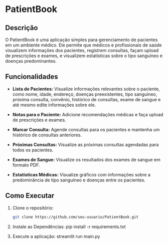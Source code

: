 # PatientBook

## Descrição
O PatientBook é uma aplicação simples para gerenciamento de pacientes em um ambiente médico. Ele permite que médicos e profissionais de saúde visualizem informações dos pacientes, registrem consultas, façam upload de prescrições e exames, e visualizem estatísticas sobre o tipo sanguíneo e doenças predominantes.

## Funcionalidades
- **Lista de Pacientes:** Visualize informações relevantes sobre o paciente, como nome, idade, endereço, doenças preexistentes, tipo sanguíneo, próxima consulta, convênio, histórico de consultas, exame de sangue e até mesmo edite informações sobre ele.

- **Notas para o Paciente:** Adicione recomendações médicas e faça upload de prescrições e exames.

- **Marcar Consulta:** Agende consultas para os pacientes e mantenha um histórico de consultas anteriores.

- **Próximas Consultas:** Visualize as próximas consultas agendadas para todos os pacientes.

- **Exames de Sangue:** Visualize os resultados dos exames de sangue em formato PDF.

- **Estatísticas Médicas:** Visualize gráficos com informações sobre a predominância de tipo sanguíneo e doenças entre os pacientes.

## Como Executar
1. Clone o repositório:
   ```bash
   git clone https://github.com/seu-usuario/PatientBook.git

2. Instale as Dependências:
pip install -r requirements.txt

3. Execute a aplicação:
streamlit run main.py
